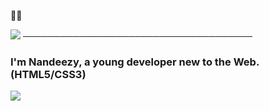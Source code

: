 🤌🏽
 
<img src="https://media.giphy.com/media/7sJLQXDIL3vVu/giphy.gif">
───────────────────────────────────── <br> 


<h3> I'm Nandeezy, a young developer new to the Web. (HTML5/CSS3) </h3>

<img src="https://github-readme-stats.vercel.app/api/top-langs/?username=Black-Lady-ux&layout=compact&theme=blueberry">
